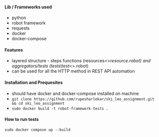 #### Lib / Frameworks used
- python
- robot framework
- requests
- docker
- docker-compose

#### Features
- layered structure - steps functions (resources\<>_resource.robot) and aggregators/tests (tests\test_<>.robot)
- can be used for all the HTTP method in REST API automation

#### Installation and Prequesites 
- should have docker and docker-compose installed on machine
- `git clone https://github.com/rupesharlekar/ski_leo_assignment.git  && cd ski_leo_assignment`  
- `sudo docker build -t robot-framework-tests .`

#### How to run tests
`sudo docker compose up --build`
